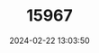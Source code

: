 ---
title: "15967"
category: "Pantholops hodgsonii"
draft: false
date: 2024-02-22 13:03:50
languages:
  English: ["Tibetan Antelope", "Chiru"]
  Spanish; Castilian: ["Antilope del Tibet"]
  French: ["Antilope du Tibet", "Tchirou"]
  Mongolian: ["Orongo"]
  German: ["Tschiru"]
  Tibetan: ["Tsos"]
  Chinese: ["Zang-ling yang"]
---